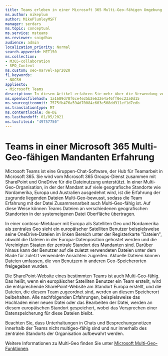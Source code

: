 ```yaml
---
title: Teams erleben in einer Microsoft 365 Multi-Geo-fähigen Umgebung
ms.author: mikeplum
author: MikePlumleyMSFT
manager: serdars
ms.topic: conceptual
ms.service: msteams
ms.reviewer: snigdhav
audience: admin
localization_priority: Normal
search.appverid: MET150
ms.collection:
- M365-collaboration
- SPO_Content
ms.custom: seo-marvel-apr2020
f1.keywords:
- NOCSH
appliesto:
- Microsoft Teams
description: In diesem Artikel erfahren Sie mehr über die Verwendung von Teams in einer Microsoft 365 Multi-Geo-fähigen Umgebung.
ms.openlocfilehash: 1a1689d78f6ce4e35b2e632e4a46ff0ec23a0d15
ms.sourcegitcommit: 7575fb476a594d70084c603e508dd311ef1d7edb
ms.translationtype: MT
ms.contentlocale: de-DE
ms.lasthandoff: 01/05/2021
ms.locfileid: "49757750"
---
```

# <a name="teams-experience-in-a-microsoft-365-multi-geo-enabled-tenancy"></a>Teams in einer Microsoft 365 Multi-Geo-fähigen Mandanten Erfahrung

Microsoft Teams ist eine Gruppen-Chat-Software, der Hub für Teamarbeit in Microsoft 365. Sie wird vom Microsoft 365 Groups-Dienst zusammen mit SharePoint und OneDrive für die Dateinutzung unterstützt. In einer Multi-Geo-Organisation, in der der Mandant auf viele geografische Standorte wie Nordamerika, Europa und Australien ausgedehnt wird, ist die Erfahrung der zugrunde liegenden Dateien Multi-Geo-bewusst, sodass die Team Erfahrung mit der Datei Zusammenarbeit auch Multi-Geo-fähig ist. Auf diese Weise können Teams Dateien an verschiedenen geografischen Standorten in der systemeigenen Datei Oberfläche übertragen.

In einer contoso-Mietdauer mit Europa als Satelliten Geo und Nordamerika als zentrales Geo sieht ein europäischer Satelliten Benutzer beispielsweise seine OneDrive-Dateien im linken Bereich unter der Registerkarte "Dateien", obwohl die Dateien in der Europa-Datenposition gehostet werden und die Vereinigten Staaten der zentrale Standort des Mandanten sind. Darüber hinaus kann der Benutzer auf die zuletzt verwendeten Dateien unter dem Blade für zuletzt verwendete Ansichten zugreifen. Aktuelle Dateien können Dateien umfassen, die von Benutzern in anderen Geo-Speicherorten freigegeben wurden. 

Die SharePoint-Website eines bestimmten Teams ist auch Multi-Geo-fähig. Das heißt, wenn ein europäischer Satelliten Benutzer ein Team erstellt, wird die entsprechende SharePoint-Website am Standort Europa erstellt, und die Dateien, die diesem Team zugeordnet sind, werden an diesem Speicherort beibehalten. Alle nachfolgenden Erfahrungen, beispielsweise das Hochladen einer neuen Datei oder das Bearbeiten der Datei, werden an diesem europäischen Standort gespeichert, wobei das Versprechen einer Datenspeicherung für diese Dateien bleibt.

Beachten Sie, dass Unterhaltungen in Chats und Besprechungsnotizen innerhalb der Teams nicht multigeo-fähig sind und nur innerhalb des zentralen Standorts der Organisation aufbewahrt werden.

Weitere Informationen zu Multi-Geo finden Sie unter [Microsoft Multi-Geo-Funktionen](https://aka.ms/multi-geo).
